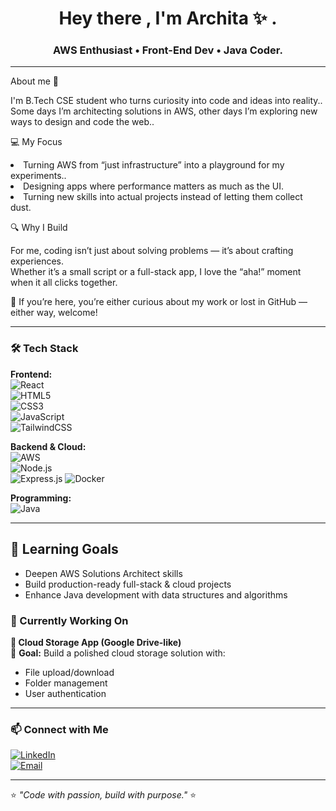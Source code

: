 <h1 align="center">Hey there , I'm Archita ✨ .</h1>
<h3 align="center">AWS Enthusiast • Front-End Dev • Java Coder.</h3>

---
About me 🌟

I'm B.Tech CSE student who turns curiosity into code and ideas into reality..</li>
Some days I’m architecting solutions in AWS, other days I’m exploring new ways to design and code the web..

💻 My Focus

<li>Turning AWS from “just infrastructure” into a playground for my experiments..</li>
<li>Designing apps where performance matters as much as the UI.</li>
<li>Turning new skills into actual projects instead of letting them collect dust.



🔍 Why I Build

For me, coding isn’t just about solving problems — it’s about crafting experiences.<br>
Whether it’s a small script or a full-stack app, I love the “aha!” moment when it all clicks together.



📌 If you’re here, you’re either curious about my work or lost in GitHub — either way, welcome!

---

### 🛠 Tech Stack

**Frontend:**  
![React](https://img.shields.io/badge/-React-61DAFB?style=flat&logo=react&logoColor=black)  
![HTML5](https://img.shields.io/badge/-HTML5-E34F26?style=flat&logo=html5&logoColor=white)  
![CSS3](https://img.shields.io/badge/-CSS3-1572B6?style=flat&logo=css3&logoColor=white)  
![JavaScript](https://img.shields.io/badge/-JavaScript-F7DF1E?style=flat&logo=javascript&logoColor=black)  
![TailwindCSS](https://img.shields.io/badge/-TailwindCSS-38B2AC?style=flat&logo=tailwind-css&logoColor=white)  

**Backend & Cloud:**  
![AWS](https://img.shields.io/badge/-AWS-FF9900?style=flat&logo=amazonaws&logoColor=white)  
![Node.js](https://img.shields.io/badge/-Node.js-339933?style=flat&logo=node.js&logoColor=white)  
![Express.js](https://img.shields.io/badge/-Express.js-000000?style=flat&logo=express&logoColor=white) 
![Docker](https://img.shields.io/badge/-Docker-2496ED?style=flat&logo=docker&logoColor=white) 

**Programming:**  
![Java](https://img.shields.io/badge/-Java-007396?style=flat&logo=java&logoColor=white)  

---
## 🎯 Learning Goals  
- Deepen AWS Solutions Architect skills  
- Build production-ready full-stack & cloud projects  
- Enhance Java development with data structures and algorithms  


### 🌟 Currently Working On

**📂 Cloud Storage App (Google Drive-like)**  
🎯 **Goal:** Build a polished cloud storage solution with:  
- File upload/download  
- Folder management  
- User authentication  


---

### 📫 Connect with Me
[![LinkedIn](https://img.shields.io/badge/LinkedIn-Archita%20Otari-blue?style=flat&logo=linkedin)](https://www.linkedin.com/in/archita-otari)  
[![Email](https://img.shields.io/badge/Email-architaotari%40gmail.com-red?style=flat&logo=gmail&logoColor=white)](mailto:architaotari04@gmail.com)

---
⭐ *"Code with passion, build with purpose."* ⭐
